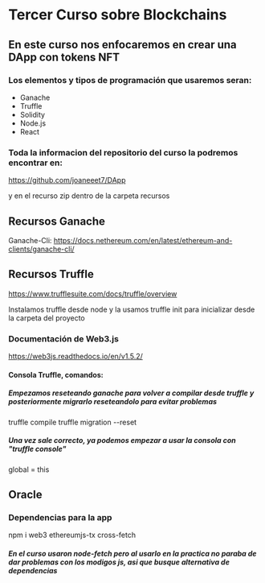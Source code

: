 # Tercer Curso sobre Blockchains

## En este curso nos enfocaremos en crear una DApp con tokens NFT

### Los elementos y tipos de programación que usaremos seran:

- Ganache
- Truffle
- Solidity
- Node.js
- React
  
### Toda la informacion del repositorio del curso la podremos encontrar en:
https://github.com/joaneeet7/DApp

y en el recurso zip dentro de la carpeta recursos

## Recursos Ganache

Ganache-Cli:
https://docs.nethereum.com/en/latest/ethereum-and-clients/ganache-cli/

## Recursos Truffle

https://www.trufflesuite.com/docs/truffle/overview

Instalamos truffle desde node y la usamos truffle init para inicializar desde la carpeta del proyecto

### Documentación de Web3.js
https://web3js.readthedocs.io/en/v1.5.2/

#### Consola Truffle, comandos:
##### Empezamos reseteando ganache para volver a compilar desde truffle y posteriormente migrarlo reseteandolo para evitar problemas
truffle compile
truffle migration --reset


##### Una vez sale correcto, ya podemos empezar a usar la consola con "truffle console"
global = this 

## Oracle

### Dependencias para la app
npm i web3 
ethereumjs-tx 
cross-fetch 

##### En el curso usaron node-fetch pero al usarlo en la practica no paraba de dar problemas con los modigos js, asi que busque alternativa de dependencias
